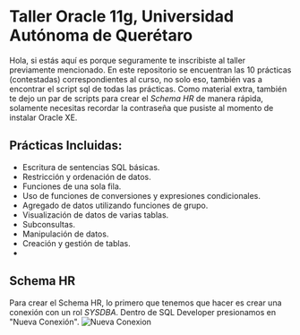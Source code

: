 # Taller Oracle 11g, Universidad Autónoma de Querétaro
Hola, si estás aquí es porque seguramente te inscribiste al taller previamente mencionado. En este repositorio se encuentran las 10 prácticas (contestadas) correspondientes al curso, no solo eso, también vas a encontrar el script sql de todas las prácticas. Como material extra, también te dejo un par de scripts para crear el *Schema HR* de manera rápida, solamente necesitas recordar la contraseña que pusiste al momento de instalar Oracle XE.

## Prácticas Incluidas:

 - Escritura de sentencias SQL básicas.
 - Restricción y ordenación de datos.
 - Funciones de una sola fila.
 - Uso de funciones de conversiones y expresiones condicionales.
 - Agregado de datos utilizando funciones de grupo.
 - Visualización de datos de varias tablas.
 - Subconsultas.
 - Manipulación de datos.
 - Creación y gestión de tablas.
 - 
  
## Schema HR
Para crear el Schema HR, lo primero que tenemos que hacer es crear una conexión con un rol *SYSDBA*.
Dentro de SQL Developer presionamos en "Nueva Conexión".
![Nueva Conexion](https://drive.google.com/file/d/1R44HKPLjWCT9_LDq1ilL3jqIC4SKOcyG/view?usp=share_link)

